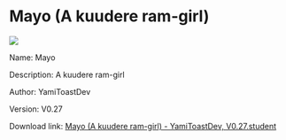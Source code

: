 # Mayo (A kuudere ram-girl)

<img src = "https://raw.githubusercontent.com/Arbiter1223/Koukou-Gurashi-Custom-Students/master/Students/Files/Mayo%20(A%20kuudere%20ram-girl).png">

Name: Mayo

Description: A kuudere ram-girl

Author: YamiToastDev

Version: V0.27

Download link: <a href="https://raw.githubusercontent.com/Arbiter1223/Koukou-Gurashi-Custom-Students/master/Students/Files/Mayo%20(A%20kuudere%20ram-girl)%20-%20YamiToastDev%2C%20V0.27.student">Mayo (A kuudere ram-girl) - YamiToastDev, V0.27.student</a>
